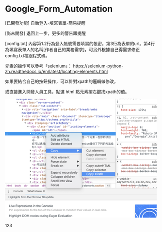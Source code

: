 # Google_Form_Automation

[已開發功能] 自動登入-填寫表單-簡易提醒

[尚未開發] 退回上一步，更多的警告跟提醒

[config.txt] 內容第1.2行為登入帳號需要填寫的帳密。第3行為表單的url。第4行為填寫表單人的名稱[作者自己的業務需求]，可另外根據自己得需求修正config.txt檔跟程式碼。



元素的操作可以參考「selenium」：
https://selenium-python-zh.readthedocs.io/en/latest/locating-elements.html

如果要結合自己的按鈕操作，可以針對xpath的邏輯做修改，

或直接進入開發人員工具，點選 html 點元素按右鍵找xpath的值。

<img width='500px' src="https://github.com/leeivan1007/Google_Form_Automation/blob/master/demo.png"/>

123